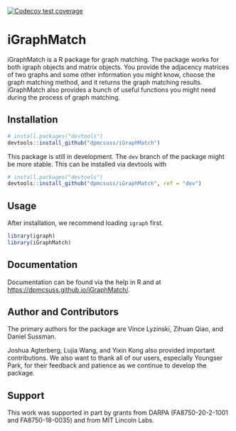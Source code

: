 <!-- badges: start -->
[![Codecov test coverage](https://codecov.io/gh/dpmcsuss/iGraphMatch/branch/dev/graph/badge.svg)](https://codecov.io/gh/dpmcsuss/iGraphMatch?branch=dev)
<!-- badges: end -->

<!-- [![Build Status](https://travis-ci.com/dpmcsuss/iGraphMatch.svg?branch=dev)](https://travis-ci.com/dpmcsuss/iGraphMatch) -->

# iGraphMatch

iGraphMatch is a R package for graph matching. The package works for both igraph objects and matrix objects. You provide the adjacency matrices of two graphs and some other information you might know, choose the graph matching method, and it returns the graph matching results. iGraphMatch also provides a bunch of useful functions you might need during the process of graph matching.

Installation
------------
``` r
# install.packages("devtools")
devtools::install_github("dpmcsuss/iGraphMatch")
```

This package is still in development. The `dev` branch of the package might be more stable. This can be installed via devtools with

``` r
# install.packages("devtools")
devtools::install_github("dpmcsuss/iGraphMatch", ref = "dev")
```

Usage
------------

After installation, we recommend loading `igraph` first.
``` r
library(igraph)
library(iGraphMatch)
``` 

Documentation
------------

Documentation can be found via the help in R and at https://dpmcsuss.github.io/iGraphMatch/.



Author and Contributors
-----------------------

The primary authors for the package are Vince Lyzinski, Zihuan Qiao, and Daniel Sussman.

Joshua Agterberg, Lujia Wang, and Yixin Kong also provided important contributions. We also want to thank all of our users, especially Youngser Park, for their feedback and patience as we continue to develop the package.


Support
-------

This work was supported in part by grants from DARPA (FA8750-20-2-1001 and FA8750-18-0035) and from MIT Lincoln Labs.
